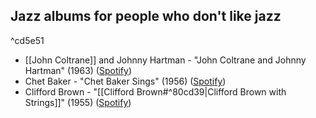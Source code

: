## Jazz albums for people who don't like jazz

^cd5e51

- [[John Coltrane]] and Johnny Hartman - "John Coltrane and Johnny Hartman" (1963) ([Spotify](https://open.spotify.com/album/5e3mq4TT4RLn4VXfgKV6MU?si=BisczosZTLu40eUGWeFWrw))
- Chet Baker - "Chet Baker Sings" (1956) ([Spotify](https://open.spotify.com/album/5JJ779nrbHx0KB2lBrMMa4?si=CWQDpDxuSeiPu2MKJioTBg))
- Clifford Brown - "[[Clifford Brown#^80cd39|Clifford Brown with Strings]]" (1955) ([Spotify](https://open.spotify.com/album/6TLl6JDupQR1sdHh20eWNG?si=ZjRnBVyOTFGUf0OSrKaE7A))